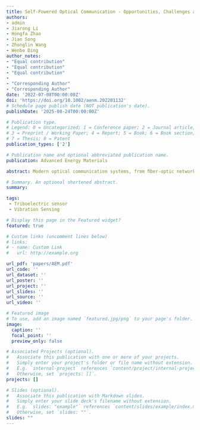 ```yaml
---
title: Self-Powered Optical Communication - Opportunities, Challenges and Future Prospects
authors: 
- admin
- Jiarong Li
- Hongfa Zhao
- Jian Song
- Zhonglin Wang
- Wenbo Ding
author_notes:
- "Equal contribution"
- "Equal contribution"
- "Equal contribution"
-
- "Corresponding Author"
- "Corresponding Author" 
date: '2022-07-08T00:00:00Z'
doi: 'https://doi.org/10.1002/aenm.202201132'
# Schedule page publish date (NOT publication's date).
publishDate: '2025-08-24T00:00:00Z'

# Publication type.
# Legend: 0 = Uncategorized; 1 = Conference paper; 2 = Journal article;
# 3 = Preprint / Working Paper; 4 = Report; 5 = Book; 6 = Book section;
# 7 = Thesis; 8 = Patent
publication_types: ['2']

# Publication name and optional abbreviated publication name.
publication: Advanced Energy Materials

abstract: Modern optical communication systems, from ﬁber-optic networks to optical wireless communications, are fundamentally constrained by their reliance on external power sources. This perspective highlights explores the transformative potential of self-powered optical communication (SPOTComm), a paradigm-shift technology in which optical communication is achieved without relying on external power supplies. SPOTComm opens new avenues for building sustainable and maintenance-free communication nodes for the Internet of Things (IoT), particularly in power-constrained or remote environments. In light of this, recent major breakthroughs in this interdisciplinary ﬁeld and identify key challenges that impeding SPOTComm’s wider adoption are reviewed. Speciﬁcally, three technical routes that establish SPOTComm link 1) energy harvester-driven optical transmission, 2) direct mechanical-to-optical conversion, and 3) self-powered optical modulation are categorized. To enlighten future development, we oﬀer a forward-looking vision of how materials and device innovations can overcome current limitations, ultimately enabling optical communication systems that are not only high-performance and secure, but also self-sustaining, scalable, and pervasive.

# Summary. An optional shortened abstract.
summary: 

tags:
 - Triboelectric sensor
 - Vibration Sensing

# Display this page in the Featured widget?
featured: true

# Custom links (uncomment lines below)
# links:
# - name: Custom Link
#   url: http://example.org

url_pdf: 'papers/AEM.pdf'
url_code: ''
url_dataset: ''
url_poster: ''
url_project: ''
url_slides: ''
url_source: ''
url_video: ''

# Featured image
# To use, add an image named `featured.jpg/png` to your page's folder.
image:
  caption: ''
  focal_point: ''
  preview_only: false

# Associated Projects (optional).
#   Associate this publication with one or more of your projects.
#   Simply enter your project's folder or file name without extension.
#   E.g. `internal-project` references `content/project/internal-project/index.md`.
#   Otherwise, set `projects: []`.
projects: []

# Slides (optional).
#   Associate this publication with Markdown slides.
#   Simply enter your slide deck's filename without extension.
#   E.g. `slides: "example"` references `content/slides/example/index.md`.
#   Otherwise, set `slides: ""`.
slides: ""
---
```

